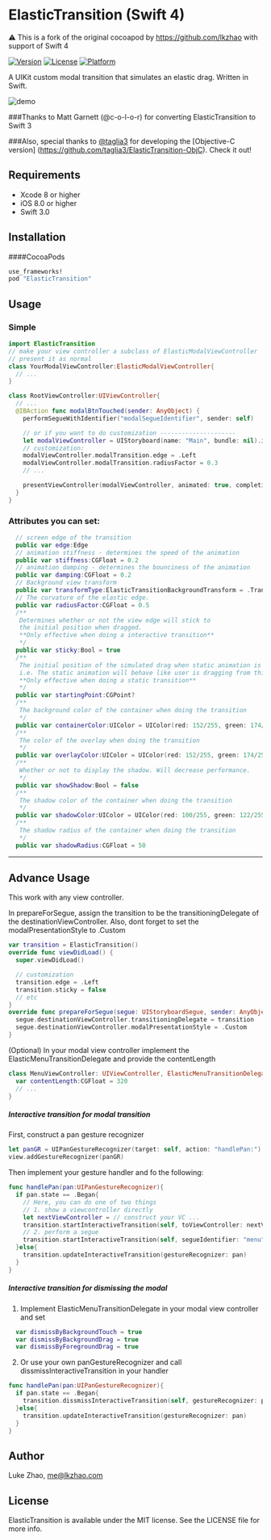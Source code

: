 # ElasticTransition (Swift 4)

⚠️  This is a fork of the original cocoapod by https://github.com/lkzhao with support of Swift 4

[![Version](https://img.shields.io/cocoapods/v/ElasticTransition.svg?style=flat)](http://cocoapods.org/pods/ElasticTransition)
[![License](https://img.shields.io/cocoapods/l/ElasticTransition.svg?style=flat)](http://cocoapods.org/pods/ElasticTransition)
[![Platform](https://img.shields.io/cocoapods/p/ElasticTransition.svg?style=flat)](http://cocoapods.org/pods/ElasticTransition)

A UIKit custom modal transition that simulates an elastic drag. Written in Swift.

![demo](https://github.com/lkzhao/ElasticTransition/blob/master/imgs/demo.gif?raw=true)

###Thanks to Matt Garnett (@c-o-l-o-r) for converting ElasticTransition to Swift 3

###Also, special thanks to [@taglia3](https://github.com/taglia3) for developing the [Objective-C version] (https://github.com/taglia3/ElasticTransition-ObjC). Check it out!

## Requirements

* Xcode 8 or higher
* iOS 8.0 or higher
* Swift 3.0

## Installation

####CocoaPods

```ruby
use_frameworks!
pod "ElasticTransition"
```

## Usage

### Simple

```swift
import ElasticTransition
// make your view controller a subclass of ElasticModalViewController
// present it as normal
class YourModalViewController:ElasticModalViewController{ 
  // ... 
}

class RootViewController:UIViewController{
  // ...
  @IBAction func modalBtnTouched(sender: AnyObject) {
    performSegueWithIdentifier("modalSegueIdentifier", sender: self)

    // or if you want to do customization ---------------------
    let modalViewController = UIStoryboard(name: "Main", bundle: nil).instantiateViewControllerWithIdentifier("modalViewControllerIdentifier") as! YourModalViewController
    // customization:
    modalViewController.modalTransition.edge = .Left
    modalViewController.modalTransition.radiusFactor = 0.3
    // ...

    presentViewController(modalViewController, animated: true, completion: nil)
  }
}
```

### Attributes you can set:
```swift
  // screen edge of the transition
  public var edge:Edge
  // animation stiffness - determines the speed of the animation
  public var stiffness:CGFloat = 0.2
  // animation damping - determines the bounciness of the animation 
  public var damping:CGFloat = 0.2
  // Background view transform
  public var transformType:ElasticTransitionBackgroundTransform = .TranslateMid
  // The curvature of the elastic edge.
  public var radiusFactor:CGFloat = 0.5
  /**
   Determines whether or not the view edge will stick to
   the initial position when dragged.
   **Only effective when doing a interactive transition**
   */
  public var sticky:Bool = true
  /**
   The initial position of the simulated drag when static animation is performed
   i.e. The static animation will behave like user is dragging from this point
   **Only effective when doing a static transition**
   */
  public var startingPoint:CGPoint?
  /**
   The background color of the container when doing the transition
   */
  public var containerColor:UIColor = UIColor(red: 152/255, green: 174/255, blue: 196/255, alpha: 1.0)
  /**
   The color of the overlay when doing the transition
   */
  public var overlayColor:UIColor = UIColor(red: 152/255, green: 174/255, blue: 196/255, alpha: 0.5)
  /**
   Whether or not to display the shadow. Will decrease performance.
   */
  public var showShadow:Bool = false
  /**
   The shadow color of the container when doing the transition
   */
  public var shadowColor:UIColor = UIColor(red: 100/255, green: 122/255, blue: 144/255, alpha: 1.0)
  /**
   The shadow radius of the container when doing the transition
   */
  public var shadowRadius:CGFloat = 50
```


------------------------
## Advance Usage

This work with any view controller. 

In prepareForSegue, assign the transition to be the transitioningDelegate of the destinationViewController.
Also, dont forget to set the modalPresentationStyle to .Custom

```swift
var transition = ElasticTransition()
override func viewDidLoad() {
  super.viewDidLoad()

  // customization
  transition.edge = .Left 
  transition.sticky = false
  // etc
}
override func prepareForSegue(segue: UIStoryboardSegue, sender: AnyObject?) {
  segue.destinationViewController.transitioningDelegate = transition
  segue.destinationViewController.modalPresentationStyle = .Custom
}
```

(Optional) In your modal view controller implement the ElasticMenuTransitionDelegate and provide the contentLength
```swift
class MenuViewController: UIViewController, ElasticMenuTransitionDelegate {
  var contentLength:CGFloat = 320
  // ...
}
```

##### Interactive transition for modal transition

First, construct a pan gesture recognizer

```swift
let panGR = UIPanGestureRecognizer(target: self, action: "handlePan:")
view.addGestureRecognizer(panGR)
```

Then implement your gesture handler and fo the following:

```swift
func handlePan(pan:UIPanGestureRecognizer){
  if pan.state == .Began{
    // Here, you can do one of two things
    // 1. show a viewcontroller directly
    let nextViewController = // construct your VC ...
    transition.startInteractiveTransition(self, toViewController: nextViewController, gestureRecognizer: pan)
    // 2. perform a segue
    transition.startInteractiveTransition(self, segueIdentifier: "menu", gestureRecognizer: pan)
  }else{
    transition.updateInteractiveTransition(gestureRecognizer: pan)
  }
}
```

##### Interactive transition for dismissing the modal

1. Implement ElasticMenuTransitionDelegate in your modal view controller and set

```swift
  var dismissByBackgroundTouch = true
  var dismissByBackgroundDrag = true
  var dismissByForegroundDrag = true
```

2. Or use your own panGestureRecognizer and call dissmissInteractiveTransition in your handler
```swift
func handlePan(pan:UIPanGestureRecognizer){
  if pan.state == .Began{
    transition.dissmissInteractiveTransition(self, gestureRecognizer: pan, completion: nil)
  }else{
    transition.updateInteractiveTransition(gestureRecognizer: pan)
  }
}
```

## Author

Luke Zhao, me@lkzhao.com

## License

ElasticTransition is available under the MIT license. See the LICENSE file for more info.
